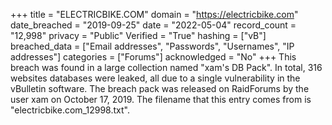 +++
title = "ELECTRICBIKE.COM"
domain = "https://electricbike.com"
date_breached = "2019-09-25"
date = "2022-05-04"
record_count = "12,998"
privacy = "Public"
Verified = "True"
hashing = ["vB"]
breached_data = ["Email addresses", "Passwords", "Usernames", "IP addresses"]
categories = ["Forums"]
acknowledged = "No"
+++
This breach was found in a large collection named "xam's DB Pack". In total, 316 websites databases were leaked, all due to a single vulnerability in the vBulletin software. The breach pack was released on RaidForums by the user xam on October 17, 2019. The filename that this entry comes from is "electricbike.com_12998.txt".
